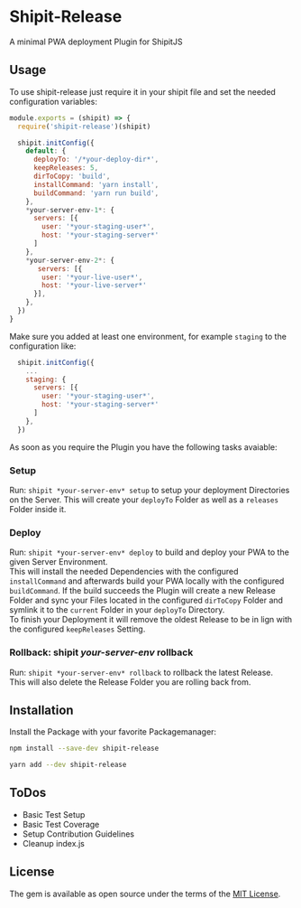 # Shipit-Release 

A minimal PWA deployment Plugin for ShipitJS

## Usage

To use shipit-release just require it in your shipit file and set the needed configuration variables:

```javascript
module.exports = (shipit) => {
  require('shipit-release')(shipit)

  shipit.initConfig({
    default: {
      deployTo: '/*your-deploy-dir*',
      keepReleases: 5,
      dirToCopy: 'build',
      installCommand: 'yarn install',
      buildCommand: 'yarn run build',
    },
    *your-server-env-1*: {
      servers: [{
        user: '*your-staging-user*',
        host: '*your-staging-server*'
      ]
    },
    *your-server-env-2*: {
       servers: [{
        user: '*your-live-user*',
        host: '*your-live-server*'
      }],
    },
  })
}
```

Make sure you added at least one environment, for example ```staging``` to the configuration like:

```javascript
  shipit.initConfig({
    ...
    staging: {
      servers: [{
        user: '*your-staging-user*',
        host: '*your-staging-server*'
      ]
    },
  })
```

As soon as you require the Plugin you have the following tasks avaiable:

### Setup

Run: ```shipit *your-server-env* setup``` to setup your deployment Directories on the Server.
This will create your ```deployTo``` Folder as well as a ```releases``` Folder inside it.

### Deploy

Run: ```shipit *your-server-env* deploy``` to build and deploy your PWA to the given Server Environment.  
This will install the needed Dependencies with the configured ```installCommand``` and afterwards 
build your PWA locally with the configured ```buildCommand```.
If the build succeeds the Plugin will create a new Release Folder and sync your Files located in the 
configured ```dirToCopy``` Folder and symlink it to the ```current``` Folder in your ```deployTo``` Directory.  
To finish your Deployment it will remove the oldest Release to be in lign with the configured ```keepReleases``` Setting.

### Rollback: shipit *your-server-env* rollback

Run: ```shipit *your-server-env* rollback``` to rollback the latest Release.  
This will also delete the Release Folder you are rolling back from.

## Installation

Install the Package with your favorite Packagemanager:

```bash
npm install --save-dev shipit-release
```

```bash
yarn add --dev shipit-release
```

## ToDos

- Basic Test Setup
- Basic Test Coverage
- Setup Contribution Guidelines
- Cleanup index.js

## License

The gem is available as open source under the terms of the [MIT License](https://github.com/mortik/shipit-release/blob/master/LICENSE).
